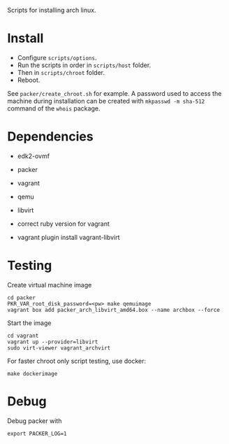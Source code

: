 Scripts for installing arch linux.

# Install

* Configure `scripts/options`.
* Run the scripts in order in `scripts/host` folder.
* Then in `scripts/chroot` folder.
* Reboot.

See `packer/create_chroot.sh` for example. A password used to access the machine
during installation can be created with `mkpasswd -m sha-512` command of the
`whois` package.

# Dependencies

* edk2-ovmf
* packer
* vagrant
* qemu
* libvirt
* correct ruby version for vagrant

* vagrant plugin install vagrant-libvirt

# Testing

Create virtual machine image
```
cd packer
PKR_VAR_root_disk_password=<pw> make qemuimage
vagrant box add packer_arch_libvirt_amd64.box --name archbox --force
```

Start the image
```
cd vagrant
vagrant up --provider=libvirt
sudo virt-viewer vagrant_archvirt
```

For faster chroot only script testing, use docker:
```
make dockerimage
```

# Debug

Debug packer with
```
export PACKER_LOG=1
```
